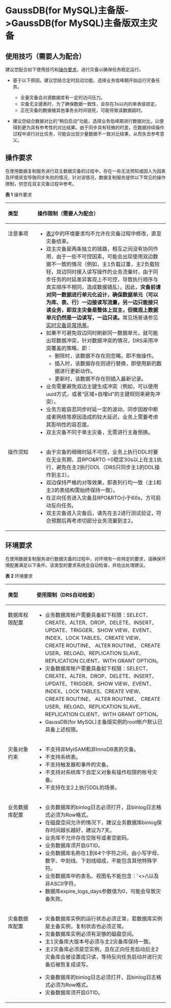 # GaussDB\(for MySQL\)主备版-\>GaussDB\(for MySQL\)主备版双主灾备<a name="drs_04_0129"></a>

## 使用技巧（需要人为配合）<a name="section1923414505593"></a>

建议您配合如下使用技巧和[操作要求](#section17465143816328)，进行灾备以确保任务稳定运行。

-   基于以下原因，建议您结合定时启动功能，选择业务低峰期开始运行灾备任务。
    -   全量灾备会对源数据库有一定的访问压力。
    -   灾备无主键表时，为了确保数据一致性，会存在3s以内的单表级锁定。
    -   正在灾备的数据被其他事务长时间锁死，可能导致读数据超时。

-   建议您结合数据对比的“稍后启动“功能，选择业务低峰期进行数据对比，以便得到更为具有参考性的对比结果。由于同步具有轻微的时差，在数据持续操作过程中进行对比任务，可能会出现少量数据不一致对比结果，从而失去参考意义。

## 操作要求<a name="section17465143816328"></a>

在使用数据复制服务进行双主数据灾备的过程中，存在一些无法预知或因人为因素及环境突变导致同步失败的情况，针对该情况，数据复制服务提供以下常见的操作限制，供您在双主灾备过程中参考。

**表 1**  操作要求

<a name="table1562974574617"></a>
<table><thead align="left"><tr id="row062912453460"><th class="cellrowborder" valign="top" width="18.44%" id="mcps1.2.3.1.1"><p id="p963018454469"><a name="p963018454469"></a><a name="p963018454469"></a><strong id="b3630154504619"><a name="b3630154504619"></a><a name="b3630154504619"></a>类型</strong></p>
</th>
<th class="cellrowborder" valign="top" width="81.56%" id="mcps1.2.3.1.2"><p id="p13630845194614"><a name="p13630845194614"></a><a name="p13630845194614"></a><strong id="b196302045174617"><a name="b196302045174617"></a><a name="b196302045174617"></a>操作限制</strong>（需要人为配合）</p>
</th>
</tr>
</thead>
<tbody><tr id="row1063014514619"><td class="cellrowborder" valign="top" width="18.44%" headers="mcps1.2.3.1.1 "><p id="p156303454462"><a name="p156303454462"></a><a name="p156303454462"></a>注意事项</p>
</td>
<td class="cellrowborder" valign="top" width="81.56%" headers="mcps1.2.3.1.2 "><a name="ul3630945184620"></a><a name="ul3630945184620"></a><ul id="ul3630945184620"><li><a href="#table849153474">表2</a>中的环境要求均不允许在灾备过程中修改，直至灾备结束。</li><li>双主灾备是两条独立的链路，相互之间没有协同作用，由于一些不可控因素，可能会出现使用双边数据不一致的情况（例如，主1负载过重，主2负载较轻，双边同时接入读写操作的业务流量时，由于同步任务的时延差异客观上不可控，导致执行顺序与真实顺序不相同，造成数据错乱）。因此，<strong id="b663094513464"><a name="b663094513464"></a><a name="b663094513464"></a>灾备前请对同一数据进行单元化设计，确保数据单元（可以为库、表、行）一边接读写流量，另一边只能接只读业务，即双主灾备是整体上双主，但微观上数据单元仍然是一边读写，一边只读。</strong>常见场景请参见<a href="https://support.huaweicloud.com/drs_faq/drs_04_0037.html" target="_blank" rel="noopener noreferrer">实时灾备异常场景</a>。</li><li>如果不可避免双边同时刷新同一数据单元，就可能出现数据冲突，针对数据冲突的情况，DRS采用冲突覆盖的策略，即：<a name="ul663044584614"></a><a name="ul663044584614"></a><ul id="ul663044584614"><li>删除时，该数据不存在则忽略，即不做操作。</li><li>插入时，该数据存在则进行替换，即使用新的数据进行更新动作。</li><li>更新时，该数据不存在则插入最新记录。</li></ul>
</li><li>业务需要避免双边主键生成冲突（例如，可以使用uuid方式，或者“区域+自增id”的主键规则来避免冲突）。</li><li>业务方能容忍同步时延一定的波动，同步因故中断或者网络等原因造成的较大延迟，业务上需要考虑其影响性的容忍度。</li><li>双主灾备不同于单主灾备，无需进行主备倒换。</li></ul>
</td>
</tr>
<tr id="row3630945164616"><td class="cellrowborder" valign="top" width="18.44%" headers="mcps1.2.3.1.1 "><p id="p9630745174619"><a name="p9630745174619"></a><a name="p9630745174619"></a>操作须知</p>
</td>
<td class="cellrowborder" valign="top" width="81.56%" headers="mcps1.2.3.1.2 "><a name="ul5630114518468"></a><a name="ul5630114518468"></a><ul id="ul5630114518468"><li>由于灾备的细微时延不可控，业务上执行DDL时要在无业务期，且RPO&amp;RTO =0稳定30s以上在主1执行，避免在主2执行DDL（DRS只同步主1的DDL操作到主2）。</li><li>双边保持严格的对等效果，即表列行均一致（主1和主2的表结构需始终保持一致）。</li><li>在正向任务进入灾备且RPO&amp;RTO小于60s，方可启动反向任务。</li><li>双主灾备进入灾备后，请先在主2进行测试验证，符合预期后再考虑切部分业务流量到主2。</li></ul>
</td>
</tr>
</tbody>
</table>

## 环境要求<a name="section17319599322"></a>

在使用数据复制服务进行数据灾备的过程中，对环境有一些特定的要求，请确保环境配置满足以下条件。该类型的要求系统会自动检查，并给出处理建议。

**表 2**  环境要求

<a name="table849153474"></a>
<table><thead align="left"><tr id="row1949452475"><th class="cellrowborder" valign="top" width="17.89%" id="mcps1.2.3.1.1"><p id="p64910513471"><a name="p64910513471"></a><a name="p64910513471"></a><strong id="b174915104717"><a name="b174915104717"></a><a name="b174915104717"></a>类型</strong></p>
</th>
<th class="cellrowborder" valign="top" width="82.11%" id="mcps1.2.3.1.2"><p id="p449205174710"><a name="p449205174710"></a><a name="p449205174710"></a><strong id="b10493584716"><a name="b10493584716"></a><a name="b10493584716"></a>使用限制</strong>（DRS自动检查）</p>
</th>
</tr>
</thead>
<tbody><tr id="row84945104711"><td class="cellrowborder" valign="top" width="17.89%" headers="mcps1.2.3.1.1 "><p id="p114910564710"><a name="p114910564710"></a><a name="p114910564710"></a>数据库权限配置</p>
</td>
<td class="cellrowborder" valign="top" width="82.11%" headers="mcps1.2.3.1.2 "><a name="ul194975134714"></a><a name="ul194975134714"></a><ul id="ul194975134714"><li>业务数据库帐户需要具备如下权限：SELECT、CREATE、ALTER、DROP、DELETE、INSERT、UPDATE、TRIGGER、SHOW VIEW、EVENT、INDEX、LOCK TABLES、CREATE VIEW、 CREATE ROUTINE、 ALTER ROUTINE、 CREATE USER、RELOAD、REPLICATION SLAVE、REPLICATION CLIENT、WITH GRANT OPTION。</li><li>灾备数据库帐户需要具备如下权限：SELECT、CREATE、ALTER、DROP、DELETE、INSERT、UPDATE、TRIGGER、SHOW VIEW、EVENT、INDEX、LOCK TABLES、CREATE VIEW、 CREATE ROUTINE、 ALTER ROUTINE、 CREATE USER、RELOAD、REPLICATION SLAVE、REPLICATION CLIENT、WITH GRANT OPTION。</li><li>GaussDB(for MySQL)主备版实例的root帐户默认已具备上述权限。</li></ul>
</td>
</tr>
<tr id="row750658470"><td class="cellrowborder" valign="top" width="17.89%" headers="mcps1.2.3.1.1 "><p id="p95015584715"><a name="p95015584715"></a><a name="p95015584715"></a>灾备对象约束</p>
</td>
<td class="cellrowborder" valign="top" width="82.11%" headers="mcps1.2.3.1.2 "><a name="ul105017512476"></a><a name="ul105017512476"></a><ul id="ul105017512476"><li>不支持非MyISAM和非InnoDB表的灾备。</li><li>不支持系统表。</li><li>不支持触发器和事件的灾备。</li><li>不支持对系统库下自定义对象有操作权限的帐号灾备。</li><li>不支持在主2上执行DDL的场景。</li></ul>
</td>
</tr>
<tr id="row7501510470"><td class="cellrowborder" valign="top" width="17.89%" headers="mcps1.2.3.1.1 "><p id="p85018514471"><a name="p85018514471"></a><a name="p85018514471"></a>业务数据库配置</p>
</td>
<td class="cellrowborder" valign="top" width="82.11%" headers="mcps1.2.3.1.2 "><a name="ul115075174713"></a><a name="ul115075174713"></a><ul id="ul115075174713"><li>业务数据库的binlog日志必须打开，且binlog日志格式必须为Row格式。</li><li>在磁盘空间允许的情况下，建议业务数据库binlog保存时间越长越好，建议为7天。</li><li>业务库不允许存在空账号或者空密码。</li><li>业务数据库须开启GTID。</li><li>业务数据库名称在1到64个字符之间，由小写字母、数字、中划线、下划线组成，不能包含其他特殊字符。</li><li>业务数据库中的表名、视图名不能包含：'&lt;&gt;/\以及非ASCII字符。</li><li>数据库expire_logs_days参数值为0，可能会导致灾备失败。</li></ul>
</td>
</tr>
<tr id="row351456476"><td class="cellrowborder" valign="top" width="17.89%" headers="mcps1.2.3.1.1 "><p id="p3518564717"><a name="p3518564717"></a><a name="p3518564717"></a>灾备数据库配置</p>
</td>
<td class="cellrowborder" valign="top" width="82.11%" headers="mcps1.2.3.1.2 "><a name="ul051754473"></a><a name="ul051754473"></a><ul id="ul051754473"><li>灾备数据库实例的运行状态必须正常，若数据库实例是主备实例，复制状态也必须正常。</li><li>灾备数据库实例必须有足够的磁盘空间。</li><li>主1灾备库大版本号必须与主2灾备库保持一致。</li><li>主2灾备库必须是空实例，且在正向任务启动后主2灾备库会被设置成只读，等待反向任务启动并进行灾备后被恢复成读写。</li></ul>
<a name="ul790113249429"></a><a name="ul790113249429"></a><ul id="ul790113249429"><li>灾备数据库的binlog日志必须打开，且binlog日志格式必须为Row格式。</li><li>灾备数据库须开启GTID。</li></ul>
</td>
</tr>
</tbody>
</table>

